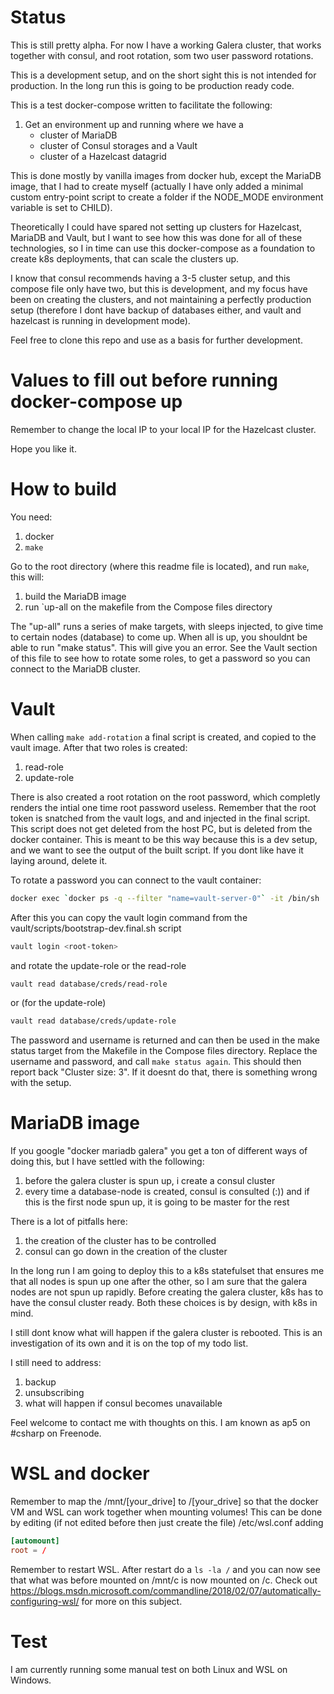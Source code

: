 # Status
This is still pretty alpha. For now I have a working Galera cluster, that works together with consul, and root rotation, som two user password rotations.

This is a development setup, and on the short sight this is not intended for production. In the long run this is going to be production ready code.

This is a test docker-compose written to facilitate the following:

1. Get an environment up and running where we have a
    * cluster of MariaDB
    * cluster of Consul storages and a Vault
    * cluster of a Hazelcast datagrid

This is done mostly by vanilla images from docker hub, except the MariaDB image, that I had to create myself (actually I have only added a minimal custom entry-point script to create a folder if the NODE_MODE environment variable is set to CHILD).

Theoretically I could have spared not setting up clusters for Hazelcast, MariaDB and Vault, but I want to see how this was done for all of these technologies, so I in time can use this docker-compose as a foundation to create k8s deployments, that can scale the clusters up.

I know that consul recommends having a 3-5 cluster setup, and this compose file only have two, but this is development, and my focus have been on creating the clusters, and not maintaining a perfectly production setup (therefore I dont have backup of databases either, and vault and hazelcast is running in development mode).

Feel free to clone this repo and use as a basis for further development.

# Values to fill out before running docker-compose up

Remember to change the local IP to your local IP for the Hazelcast cluster.

Hope you like it.

# How to build
You need:

1. docker
2. ```make```

Go to the root directory (where this readme file is located), and run ```make```, this will:

1. build the MariaDB image
2. run `up-all on the makefile from the Compose files directory

The "up-all" runs a series of make targets, with sleeps injected, to give time to certain nodes (database) to come up. When all is up, you shouldnt be able to run "make status". This will give you an error. See the Vault section of this file to see how to rotate some roles, to get a password so you can connect to the MariaDB cluster.

# Vault
When calling ```make add-rotation``` a final script is created, and copied to the vault image. After that two roles is created:

1. read-role
2. update-role

There is also created a root rotation on the root password, which completly renders the intial one time root password useless. Remember that the root token is snatched from the vault logs, and and injected in the final script. This script does not get deleted from the host PC, but is deleted from the docker container. This is meant to be this way because this is a dev setup, and we want to see the output of the built script. If you dont like have it laying around, delete it.

To rotate a password you can connect to the vault container:

```bash
docker exec `docker ps -q --filter "name=vault-server-0"` -it /bin/sh
```
After this you can copy the vault login command from the vault/scripts/bootstrap-dev.final.sh script

```bash
vault login <root-token>
```

and rotate the update-role or the read-role

```bash
vault read database/creds/read-role
```

or (for the update-role)

```bash
vault read database/creds/update-role
```

The password and username is returned and can then be used in the make status target from the Makefile in the Compose files directory. Replace the username and password, and call ```make status again```. This should then report back "Cluster size: 3". If it doesnt do that, there is something wrong with the setup.

# MariaDB image
If you google "docker mariadb galera" you get a ton of different ways of doing this, but I have settled with the following:

1. before the galera cluster is spun up, i create a consul cluster
2. every time a database-node is created, consul is consulted (:)) and if this is the first node spun up, it is going to be master for the rest

There is a lot of pitfalls here:

1. the creation of the cluster has to be controlled
2. consul can go down in the creation of the cluster

In the long run I am going to deploy this to a k8s statefulset that ensures me that all nodes is spun up one after the other, so I am sure that the galera nodes are not spun up rapidly. Before creating the galera cluster, k8s has to have the consul cluster ready. Both these choices is by design, with k8s in mind.

I still dont know what will happen if the galera cluster is rebooted. This is an investigation of its own and it is on the top of my todo list.

I still need to address:

1. backup
2. unsubscribing
3. what will happen if consul becomes unavailable

Feel welcome to contact me with thoughts on this. I am known as ap5 on #csharp on Freenode.

# WSL and docker
Remember to map the /mnt/[your_drive] to /[your_drive] so that the docker VM and WSL can work together when mounting volumes! This can be done by editing (if not edited before then just create the file) /etc/wsl.conf adding

```conf
[automount]
root = /
```

Remember to restart WSL. After restart do a ```ls -la /``` and you can now see that what was before mounted on /mnt/c is now mounted on /c. Check out https://blogs.msdn.microsoft.com/commandline/2018/02/07/automatically-configuring-wsl/ for more on this subject.

# Test
I am currently running some manual test on both Linux and WSL on Windows.